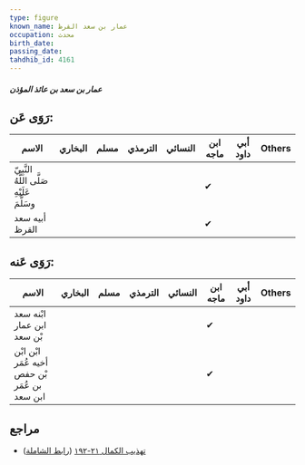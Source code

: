 ```yaml
---
type: figure
known_name: عمار بن سعد القرظ
occupation: محدث
birth_date:
passing_date:
tahdhib_id: 4161
---
```

##### عمار بن سعد بن عائذ المؤذن

## رَوَى عَن:
| الاسم                                      | البخاري | مسلم | الترمذي | النسائي | ابن ماجه | أبي داود | Others |
| ------------------------------------------ | ------- | ---- | ------- | ------- | -------- | -------- | ------ |
| النَّبِيّ صَلَّى اللَّهُ عَلَيْهِ وسَلَّمَ |         |      |         |         | ✔        |          |        |
| أبيه سعد القرظ                             |         |      |         |         | ✔        |          |        |
## رَوَى عَنه:
| الاسم                                         | البخاري | مسلم | الترمذي | النسائي | ابن ماجه | أبي داود | Others |
| --------------------------------------------- | ------- | ---- | ------- | ------- | -------- | -------- | ------ |
| ابْنه سعد ابن عمار بْن سعد                    |         |      |         |         | ✔        |          |        |
| ابْن ابْن أخيه عُمَر بْن حفص بن عُمَر ابن سعد |         |      |         |         | ✔        |          |        |
## مراجع
- [تهذيب الكمال ٢١-١٩٢](obsidian://open?vault=Tahdhib-al-Kamal&file=Figures/٤١٦١-عمار%20بن%20سعد%20بن%20عائذ%20المؤذن) ([رابط الشاملة](https://shamela.ws/book/3722/10839))